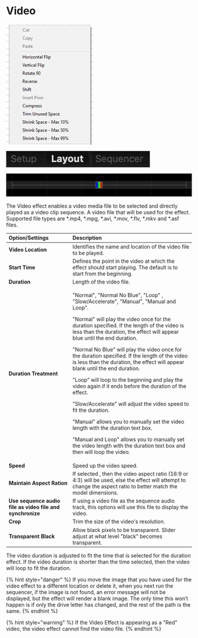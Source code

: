 # Video

![Icon](../../.gitbook/assets/image%20%28303%29.png)

![Sequencer Grid](../../.gitbook/assets/image%20%28390%29.png)

![](../../.gitbook/assets/image%20%28637%29.png)

The Video effect enables a video media file to be selected and directly played as a video clip sequence.  A video file that will be used for the effect. Supported file types are \*.mp4, \*.mpg, \*.avi, \*.mov, \*.flv, \*.mkv and \*.asf files.

<table>
  <thead>
    <tr>
      <th style="text-align:left">Option/Settings</th>
      <th style="text-align:left">Description</th>
    </tr>
  </thead>
  <tbody>
    <tr>
      <td style="text-align:left"><b>Video Location</b>
      </td>
      <td style="text-align:left">Identifies the name and location of the video file to be played.</td>
    </tr>
    <tr>
      <td style="text-align:left"><b>Start Time</b>
      </td>
      <td style="text-align:left">Defines the point in the video at which the effect should start playing.
        The default is to start from the beginning.</td>
    </tr>
    <tr>
      <td style="text-align:left"><b>Duration</b>
      </td>
      <td style="text-align:left">Length of the video file.</td>
    </tr>
    <tr>
      <td style="text-align:left"><b>Duration Treatment</b>
      </td>
      <td style="text-align:left">
        <p>&quot;Normal&quot;, &quot;Normal No Blue&quot;, &quot;Loop&quot; , &quot;Slow/Accelerate&quot;,
          &quot;Manual&quot;, &quot;Manual and Loop&quot;.</p>
        <p></p>
        <p>&quot;Normal&quot; will play the video once for the duration specified.
          If the length of the video is less than the duration, the effect will appear
          blue until the end duration.</p>
        <p></p>
        <p>&quot;Normal No Blue&quot; will play the video once for the duration specified.
          If the length of the video is less than the duration, the effect will appear
          blank until the end duration.</p>
        <p></p>
        <p>&quot;Loop&quot; will loop to the beginning and play the video again if
          it ends before the duration of the effect.</p>
        <p></p>
        <p>&quot;Slow/Accelerate&quot; will adjust the video speed to fit the duration.</p>
        <p></p>
        <p>&quot;Manual&quot; allows you to manually set the video length with the
          duration text box.</p>
        <p></p>
        <p>&quot;Manual and Loop&quot; allows you to manually set the video length
          with the duration text box and then will loop the video.</p>
      </td>
    </tr>
    <tr>
      <td style="text-align:left"><b>Speed</b>
      </td>
      <td style="text-align:left">Speed up the video speed.</td>
    </tr>
    <tr>
      <td style="text-align:left"><b>Maintain Aspect Ration</b>
      </td>
      <td style="text-align:left">If selected , then the video aspect ratio (16:9 or 4:3) will be used,
        else the effect will attempt to change the aspect ratio to better match
        the model dimensions.</td>
    </tr>
    <tr>
      <td style="text-align:left"><b>Use sequence audio file as video file and synchronize</b>
      </td>
      <td style="text-align:left">If using a video file as the sequence audio track, this options will use
        this file to display the video.</td>
    </tr>
    <tr>
      <td style="text-align:left"><b>Crop</b>
      </td>
      <td style="text-align:left">Trim the size of the video&apos;s resolution.</td>
    </tr>
    <tr>
      <td style="text-align:left"><b>Transparent Black</b>
      </td>
      <td style="text-align:left">Allow black pixels to be transparent. Slider adjust at what level &quot;black&quot;
        becomes transparent.</td>
    </tr>
  </tbody>
</table>The video duration is adjusted to fit the time that is selected for the duration effect. If the video duration is shorter than the time selected, then the video will loop to fit the duration.

{% hint style="danger" %}
If you move the image that you have used for the video effect to a different location or delete it, when you next run the sequencer, if the image is not found, an error message will not be displayed, but the effect will render a blank image. The only time this won’t happen is if only the drive letter has changed,  and the rest of the path is the same.
{% endhint %}

{% hint style="warning" %}
If the Video Effect is appearing as a "Red" video, the video effect cannot find the video file.
{% endhint %}

